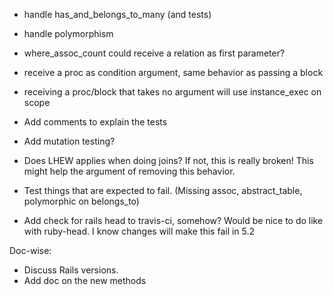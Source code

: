* handle has_and_belongs_to_many (and tests)
* handle polymorphism
* where_assoc_count could receive a relation as first parameter?
* receive a proc as condition argument, same behavior as passing a block
* receiving a proc/block that takes no argument will use instance_exec on scope
* Add comments to explain the tests
* Add mutation testing?

* Does LHEW applies when doing joins? If not, this is really broken! This might help the argument of removing this behavior.
* Test things that are expected to fail. (Missing assoc, abstract_table, polymorphic on belongs_to)
* Add check for rails head to travis-ci, somehow? Would be nice to do like with ruby-head. I know changes will make this fail in 5.2

Doc-wise:
* Discuss Rails versions.
* Add doc on the new methods
